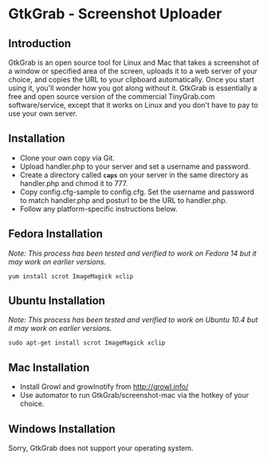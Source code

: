 GtkGrab - Screenshot Uploader
================================

Introduction
------------
GtkGrab is an open source tool for Linux and Mac that takes a screenshot of a window or specified area of the screen, uploads it to a web server of your choice, and copies the URL to your clipboard automatically. Once you start using it, you'll wonder how you got along without it. GtkGrab is essentially a free and open source version of the commercial TinyGrab.com software/service, except that it works on Linux and you don't have to pay to use your own server.

Installation
------------
* Clone your own copy via Git.
* Upload handler.php to your server and set a username and password.
* Create a directory called **`caps`** on your server in the same directory as handler.php and chmod it to 777.
* Copy config.cfg-sample to config.cfg. Set the username and password to match handler.php and posturl to be the URL to handler.php.
* Follow any platform-specific instructions below.

Fedora Installation
-------------------
*Note: This process has been tested and verified to work on Fedora 14 but it may work on earlier versions.*

    yum install scrot ImageMagick xclip

Ubuntu Installation
-------------------
*Note: This process has been tested and verified to work on Ubuntu 10.4 but it may work on earlier versions.*

    sudo apt-get install scrot ImageMagick xclip

Mac Installation
----------------
* Install Growl and growlnotify from http://growl.info/
* Use automator to run GtkGrab/screenshot-mac via the hotkey of your choice.


Windows Installation
--------------------
Sorry, GtkGrab does not support your operating system.
